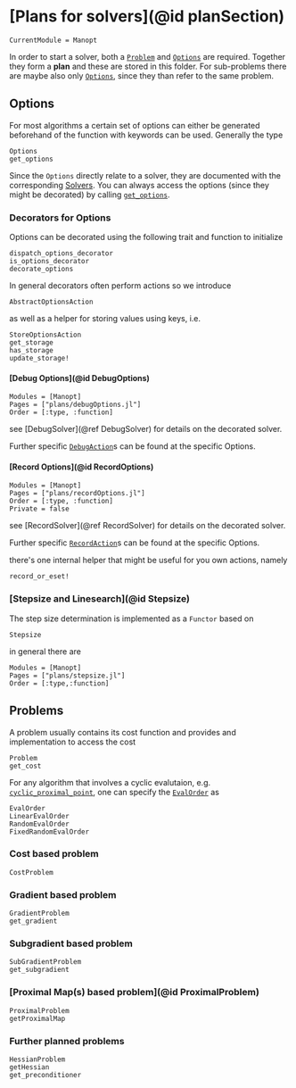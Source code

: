 # [Plans for solvers](@id planSection)

```@meta
CurrentModule = Manopt
```

In order to start a solver, both a [`Problem`](@ref) and [`Options`](@ref) are required.
Together they form a __plan__ and these are stored in this folder. For
sub-problems there are maybe also only [`Options`](@ref), since they than refer to the
same problem.

## Options

For most algorithms a certain set of options can either be
generated beforehand of the function with keywords can be used.
Generally the type

```@docs
Options
get_options
```

Since the `Options` directly relate to a solver, they are documented with the
corresponding [Solvers](@ref).
You can always access the options (since they
might be decorated) by calling [`get_options`](@ref).

### Decorators for Options

Options can be decorated using the following trait and function to initialize

```@docs
dispatch_options_decorator
is_options_decorator
decorate_options
```

In general decorators often perform actions so we introduce

```@docs
AbstractOptionsAction
```

as well as a helper for storing values using keys, i.e.

```@docs
StoreOptionsAction
get_storage
has_storage
update_storage!
```

#### [Debug Options](@id DebugOptions)

```@autodocs
Modules = [Manopt]
Pages = ["plans/debugOptions.jl"]
Order = [:type, :function]
```

see [DebugSolver](@ref DebugSolver) for details on the decorated solver.

Further specific [`DebugAction`](@ref)s can be found at the specific Options.

#### [Record Options](@id RecordOptions)

```@autodocs
Modules = [Manopt]
Pages = ["plans/recordOptions.jl"]
Order = [:type, :function]
Private = false
```

see [RecordSolver](@ref RecordSolver) for details on the decorated solver.

Further specific [`RecordAction`](@ref)s can be found at the specific Options.

there's one internal helper that might be useful for you own actions, namely

```@docs
record_or_eset!
```

### [Stepsize and Linesearch](@id Stepsize)

The step size determination is implemented as a `Functor` based on

```@docs
Stepsize
```

in general there are

```@autodocs
Modules = [Manopt]
Pages = ["plans/stepsize.jl"]
Order = [:type,:function]
```

## Problems

A problem usually contains its cost function and provides and
implementation to access the cost

```@docs
Problem
get_cost
```

For any algorithm that involves a cyclic evalutaion, e.g.
[`cyclic_proximal_point`](@ref), one can specify the [`EvalOrder`](@ref) as

```@docs
EvalOrder
LinearEvalOrder
RandomEvalOrder
FixedRandomEvalOrder
```

### Cost based problem

```@docs
CostProblem
```

### Gradient based problem

```@docs
GradientProblem
get_gradient
```

### Subgradient based problem

```@docs
SubGradientProblem
get_subgradient
```

### [Proximal Map(s) based problem](@id ProximalProblem)

```@docs
ProximalProblem
getProximalMap
```

### Further planned problems

```@docs
HessianProblem
getHessian
get_preconditioner
```
